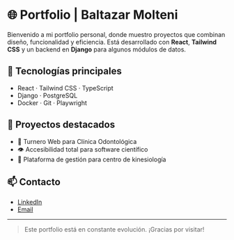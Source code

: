 # 🌐 Portfolio | Baltazar Molteni

Bienvenido a mi portfolio personal, donde muestro proyectos que combinan diseño, funcionalidad y eficiencia. Está desarrollado con **React**, **Tailwind CSS** y un backend en **Django** para algunos módulos de datos.

## 🚀 Tecnologías principales
- React · Tailwind CSS · TypeScript
- Django · PostgreSQL
- Docker · Git · Playwright

## 🧩 Proyectos destacados
- 🦷 Turnero Web para Clínica Odontológica
- 👁️ Accesibilidad total para software científico
- 🏥 Plataforma de gestión para centro de kinesiología

## 📫 Contacto
- [LinkedIn](https://www.linkedin.com/in/baltazar-molteni-975087250/)
- [Email](mailto:baltazarmolteni04@gmail.com)

---

> Este portfolio está en constante evolución. ¡Gracias por visitar!
